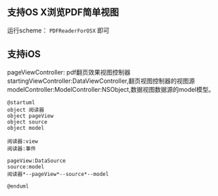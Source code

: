 ## 支持OS X浏览PDF简单视图
运行scheme： `PDFReaderForOSX` 即可


## 支持iOS

pageViewController: pdf翻页效果视图控制器
startingViewController:DataViewController,翻页视图控制器的视图源
modelController:ModelController:NSObject,数据视图数据源的model模型。
```puml
@startuml
object 阅读器
object pageView
object source
object model

阅读器:view
阅读器:事件

pageView:DataSource
source:model
阅读器*--pageView*--source*--model

@enduml
```




